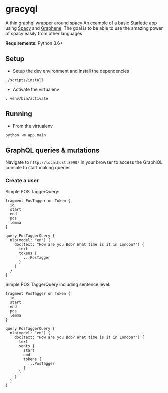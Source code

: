 # gracyql
A thin graphql wrapper around spacy
An example of a basic [Starlette](https://github.com/encode/starlette) app using [Spacy](https://github.com/explosion/spaCy) and [Graphene](https://github.com/graphql-python/graphene).
The goal is to be able to use the amazing power of spacy easily from other languages

**Requirements**: Python 3.6+

## Setup

- Setup the dev environment and install the dependencies
```
./scripts/install
```

- Activate the virtualenv
```
. venv/bin/activate
```

## Running

- From the virtualenv
```
python -m app.main
```

## GraphQL queries & mutations

Navigate to `http://localhost:8990/` in your browser to access the GraphiQL console to start making queries.

### Create a user

Simple POS TaggerQuery:

```
fragment PosTagger on Token {
  id
  start
  end
  pos
  lemma
}

query PosTaggerQuery {
  nlp(model: "en") {
    doc(text: "How are you Bob? What time is it in London?") {
      text
      tokens {
        ...PosTagger
      }
    }
  }
}

```

Simple POS TaggerQuery including sentence level:

```
fragment PosTagger on Token {
  id
  start
  end
  pos
  lemma
}

query PosTaggerQuery {
  nlp(model: "en") {
    doc(text: "How are you Bob? What time is it in London?") {
      text
      sents {
        start
        end
        tokens {
          ...PosTagger
        }
      }
    }
  }
}

```
